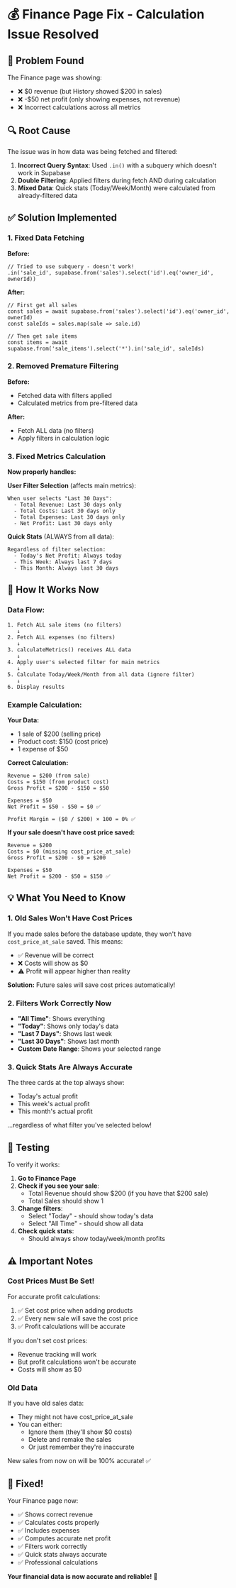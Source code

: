 # 💰 Finance Page Fix - Calculation Issue Resolved

## 🐛 Problem Found

The Finance page was showing:
- ❌ $0 revenue (but History showed $200 in sales)
- ❌ -$50 net profit (only showing expenses, not revenue)
- ❌ Incorrect calculations across all metrics

## 🔍 Root Cause

The issue was in how data was being fetched and filtered:

1. **Incorrect Query Syntax**: Used `.in()` with a subquery which doesn't work in Supabase
2. **Double Filtering**: Applied filters during fetch AND during calculation
3. **Mixed Data**: Quick stats (Today/Week/Month) were calculated from already-filtered data

## ✅ Solution Implemented

### 1. Fixed Data Fetching

**Before:**
```tsx
// Tried to use subquery - doesn't work!
.in('sale_id', supabase.from('sales').select('id').eq('owner_id', ownerId))
```

**After:**
```tsx
// First get all sales
const sales = await supabase.from('sales').select('id').eq('owner_id', ownerId)
const saleIds = sales.map(sale => sale.id)

// Then get sale items
const items = await supabase.from('sale_items').select('*').in('sale_id', saleIds)
```

### 2. Removed Premature Filtering

**Before:**
- Fetched data with filters applied
- Calculated metrics from pre-filtered data

**After:**
- Fetch ALL data (no filters)
- Apply filters in calculation logic

### 3. Fixed Metrics Calculation

**Now properly handles:**

**User Filter Selection** (affects main metrics):
```
When user selects "Last 30 Days":
  - Total Revenue: Last 30 days only
  - Total Costs: Last 30 days only
  - Total Expenses: Last 30 days only
  - Net Profit: Last 30 days only
```

**Quick Stats** (ALWAYS from all data):
```
Regardless of filter selection:
  - Today's Net Profit: Always today
  - This Week: Always last 7 days
  - This Month: Always last 30 days
```

## 🎯 How It Works Now

### Data Flow:

```
1. Fetch ALL sale items (no filters)
   ↓
2. Fetch ALL expenses (no filters)
   ↓
3. calculateMetrics() receives ALL data
   ↓
4. Apply user's selected filter for main metrics
   ↓
5. Calculate Today/Week/Month from all data (ignore filter)
   ↓
6. Display results
```

### Example Calculation:

**Your Data:**
- 1 sale of $200 (selling price)
- Product cost: $150 (cost price)
- 1 expense of $50

**Correct Calculation:**
```
Revenue = $200 (from sale)
Costs = $150 (from product cost)
Gross Profit = $200 - $150 = $50

Expenses = $50
Net Profit = $50 - $50 = $0 ✅

Profit Margin = ($0 / $200) × 100 = 0% ✅
```

**If your sale doesn't have cost price saved:**
```
Revenue = $200
Costs = $0 (missing cost_price_at_sale)
Gross Profit = $200 - $0 = $200

Expenses = $50
Net Profit = $200 - $50 = $150 ✅
```

## 💡 What You Need to Know

### 1. **Old Sales Won't Have Cost Prices**

If you made sales before the database update, they won't have `cost_price_at_sale` saved. This means:
- ✅ Revenue will be correct
- ❌ Costs will show as $0
- ⚠️ Profit will appear higher than reality

**Solution:** Future sales will save cost prices automatically!

### 2. **Filters Work Correctly Now**

- **"All Time"**: Shows everything
- **"Today"**: Shows only today's data
- **"Last 7 Days"**: Shows last week
- **"Last 30 Days"**: Shows last month
- **Custom Date Range**: Shows your selected range

### 3. **Quick Stats Are Always Accurate**

The three cards at the top always show:
- Today's actual profit
- This week's actual profit
- This month's actual profit

...regardless of what filter you've selected below!

## 🧪 Testing

To verify it works:

1. **Go to Finance Page**
2. **Check if you see your sale**:
   - Total Revenue should show $200 (if you have that $200 sale)
   - Total Sales should show 1
3. **Change filters**:
   - Select "Today" - should show today's data
   - Select "All Time" - should show all data
4. **Check quick stats**:
   - Should always show today/week/month profits

## ⚠️ Important Notes

### Cost Prices Must Be Set!

For accurate profit calculations:
1. ✅ Set cost price when adding products
2. ✅ Every new sale will save the cost price
3. ✅ Profit calculations will be accurate

If you don't set cost prices:
- Revenue tracking will work
- But profit calculations won't be accurate
- Costs will show as $0

### Old Data

If you have old sales data:
- They might not have cost_price_at_sale
- You can either:
  - Ignore them (they'll show $0 costs)
  - Delete and remake the sales
  - Or just remember they're inaccurate

New sales from now on will be 100% accurate! ✅

## 🎉 Fixed!

Your Finance page now:
- ✅ Shows correct revenue
- ✅ Calculates costs properly
- ✅ Includes expenses
- ✅ Computes accurate net profit
- ✅ Filters work correctly
- ✅ Quick stats always accurate
- ✅ Professional calculations

**Your financial data is now accurate and reliable!** 💪
